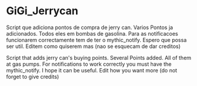 # GiGi_Jerrycan

Script que adiciona pontos de compra de jerry can.
Varios Pontos ja adicionados. 
Todos eles em bombas de gasolina.
Para as notificacoes funcionarem correctamente tem de ter o mythic_notify.
Espero que possa ser util.
Editem como quiserem mas (nao se esquecam de dar creditos)

Script that adds jerry can's buying points.
Several Points added.
All of them at gas pumps.
For notifications to work correctly you must have the mythic_notify.
I hope it can be useful.
Edit how you want more (do not forget to give credits)
